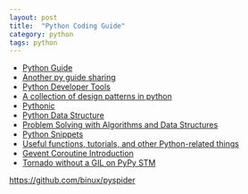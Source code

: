 ```yaml
---
layout: post
title:  "Python Coding Guide"
category: python
tags: python
---
```


 * [Python Guide][python_guide]
 * [Another py guide sharing][py_style]
 * [Python Developer Tools][py_dev_tools]
 * [A collection of design patterns in python][python_patterns]
 * [Pythonic][pythonic]
 * [Python Data Structure][python_data_structure]
 * [Problem Solving with Algorithms and Data Structures][Algorithm_Analysis]
 * [Python Snippets][python_snippets]
 * [Useful functions, tutorials, and other Python-related things][python_related]
 * [Gevent Coroutine Introduction][gevent_coroutine]
 * [Tornado without a GIL on PyPy STM][tornado_pypy]


[python_guide]: http://docs.python-guide.org/en/latest/
[py_style]: http://xiaocong.github.io/slides/idiomatic-python-code/
[py_dev_tools]: http://www.oschina.net/news/48645/python-developer-tools
[python_patterns]: https://github.com/faif/python-patterns
[python_libs]: http://doda.co/7-python-libraries-you-should-know-about
[pythonic]: http://wuzhiwei.net/be_pythonic/
[python_data_structure]: http://top.jobbole.com/4681/
[Algorithm_Analysis]: http://interactivepython.org/courselib/static/pythonds/index.html
[python_snippets]: http://snippets.readthedocs.org/en/latest/
[python_related]: https://github.com/rasbt/python_reference
[gevent_coroutine]: http://segmentfault.com/blog/young_ipython/1190000000534263
[tornado_pypy]: http://morepypy.blogspot.com/2014/11/tornado-without-gil-on-pypy-stm.html


https://github.com/binux/pyspider